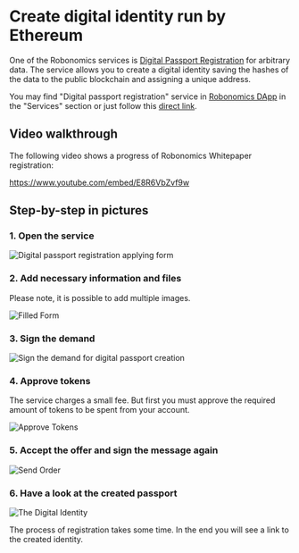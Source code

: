 # Create digital identity run by Ethereum

One of the Robonomics services is [Digital Passport Registration](https://dapp.robonomics.network/#/passport/) for arbitrary data. The service allows you to create a digital identity saving the hashes of the data to the public blockchain and assigning a unique address.

You may find "Digital passport registration" service in [Robonomics DApp](https://dapp.robonomics.network/) in the "Services" section or just follow this [direct link](https://dapp.robonomics.network/#/passport/).


## Video walkthrough

The following video shows a progress of Robonomics Whitepaper registration:

https://www.youtube.com/embed/E8R6VbZvf9w

## Step-by-step in pictures

### 1. Open the service

![Digital passport registration applying form](./images/case_digital_passport_1.jpg "Digital passport registration applying form")

### 2. Add necessary information and files

Please note, it is possible to add multiple images.

![Filled Form](./images/case_digital_passport_2.jpg "Filled Form")

### 3. Sign the demand

![Sign the demand for digital passport creation](./images/case_digital_passport_3.jpg "Sign the demand for digital passport creation")


### 4. Approve tokens

The service charges a small fee. But first you must approve the required amount of tokens to be spent from your account.

![Approve Tokens](./images/case_digital_passport_4.jpg "Approve Tokens")


### 5. Accept the offer and sign the message again

![Send Order](./images/case_digital_passport_5.jpg "Send Order")

### 6. Have a look at the created passport

![The Digital Identity](./images/case_digital_passport_6.jpg "The Digital Identity") 

The process of registration takes some time. In the end you will see a link to the created identity.
